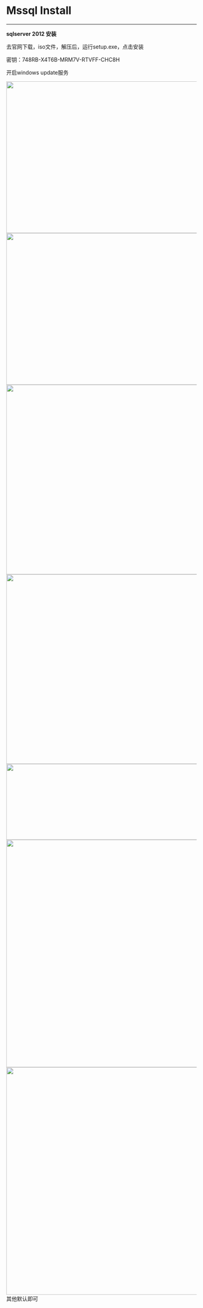 # Mssql Install

---

**sqlserver 2012 安装**

去官网下载，iso文件，解压后，运行setup.exe，点击安装

密钥：748RB-X4T6B-MRM7V-RTVFF-CHC8H

开启windows update服务

<img src='https://p-t001.github.io/image/blog/Mssql-install-1.png' align='left' style='width:900px;height:400px'>

<img src='https://p-t001.github.io/image/blog/Mssql-install-2.png' align='left' style='width:900px;height:400px'>

<img src='https://p-t001.github.io/image/blog/Mssql-install-3.png' align='left' style='width:600px;height:500px'>

<img src='https://p-t001.github.io/image/blog/Mssql-install-4.png' align='left' style='width:600px;height:500px'>

<img src='https://p-t001.github.io/image/blog/Mssql-install-5.png' align='left' style='width:900px;height:200px'>

<img src='https://p-t001.github.io/image/blog/Mssql-install-6.png' align='left' style='width:900px;height:600px'>

<img src='https://p-t001.github.io/image/blog/Mssql-install-7.png' align='left' style='width:900px;height:600px'>

其他默认即可